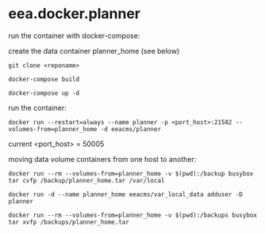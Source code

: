 # eea.docker.planner

run the container with docker-compose:

create the data container planner_home (see below)

    git clone <reponame>
    
    docker-compose build 
    
    docker-compose up -d

run the container:

    docker run --restart=always --name planner -p <port_host>:21582 --volumes-from=planner_home -d eeacms/planner

current <port_host> = 50005

moving data volume containers from one host to another: 

<donor host>

    docker run --rm --volumes-from=planner_home -v $(pwd):/backup busybox tar cvfp /backup/planner_home.tar /var/local


<target host>


    docker run -d --name planner_home eeacms/var_local_data adduser -D planner

    docker run --rm --volumes-from=planner_home -v $(pwd):/backups busybox tar xvfp /backups/planner_home.tar
